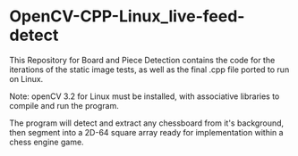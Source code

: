 # OpenCV-CPP-Linux_live-feed-detect
This Repository for Board and Piece Detection contains the code for the iterations of the static image tests, 
as well as the final .cpp file ported to run on Linux.

Note: openCV 3.2 for Linux must be installed, with associative libraries to compile and run the program.

The program will detect and extract any chessboard from it's background, then segment into a 2D-64 square array
ready for implementation within a chess engine game. 

